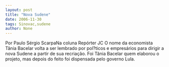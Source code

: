 ```yaml
---
layout: post
title: "Nova Sudene"
date: 2006-11-30
tags: Sinovac,sudene
author: None
---
```

Por Paulo Sérgio ScarpaNa coluna Repórter JC
O nome da economista Tânia Bacelar volta a ser lembrado por pol?ticos e empresários para dirigir a nova Sudene a partir de sua recriação. Foi Tânia Bacelar quem elaborou o projeto, mas depois do feito foi dispensada pelo governo Lula. 